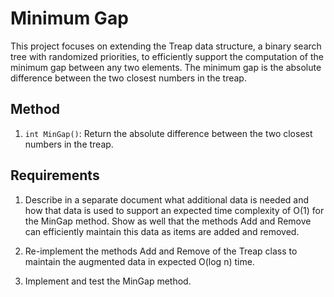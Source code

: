 # Minimum Gap

This project focuses on extending the Treap data structure, a binary search tree with randomized priorities, to efficiently support the computation of the minimum gap between any two elements. The minimum gap is the absolute difference between the two closest numbers in the treap.

## Method

1. `int MinGap()`: Return the absolute difference between the two closest numbers in the treap.

## Requirements

1. Describe in a separate document what additional data is needed and how that data is used to support an expected time complexity of O(1) for the MinGap method. Show as well that the methods Add and Remove can efficiently maintain this data as items are added and removed.

2. Re-implement the methods Add and Remove of the Treap class to maintain the augmented data in expected O(log n) time.

3. Implement and test the MinGap method.

